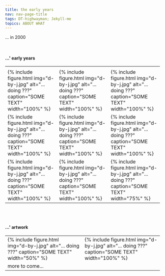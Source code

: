 ```yaml
---
title: the early years
nav: nav-page-title
tags: DT-highwayman; Jekyll-me
topics: ABOUT WHAT
---
```


... in 2000

<br/>

#### ...' early years

<table>
  <tr>
    <td> </td>
    <td> </td>
    <td> </td>
  </tr>
  <tr>
    <td>{% include figure.html img="d-by-j.jpg" alt="... doing ???" caption="SOME TEXT" width="100%" %}</td>
    <td>{% include figure.html img="d-by-j.jpg" alt="... doing ???" caption="SOME TEXT" width="100%" %}</td>
    <td>{% include figure.html img="d-by-j.jpg" alt="... doing ???" caption="SOME TEXT" width="100%" %}</td>
  </tr>
  <tr>
    <td>{% include figure.html img="d-by-j.jpg" alt="... doing ???" caption="SOME TEXT" width="100%" %}</td>
    <td>{% include figure.html img="d-by-j.jpg" alt="... doing ???" caption="SOME TEXT" width="100%" %}</td>
    <td>{% include figure.html img="d-by-j.jpg" alt="... doing ???" caption="SOME TEXT" width="100%" %}</td>
  </tr>
  <tr>
    <td>{% include figure.html img="d-by-j.jpg" alt="... doing ???" caption="SOME TEXT" width="100%" %}</td>
    <td>{% include figure.html img="d-by-j.jpg" alt="... doing ???" caption="SOME TEXT" width="100%" %}</td>
    <td>{% include figure.html img="d-by-j.jpg" alt="... doing ???" caption="SOME TEXT" width="75%" %}</td>
  </tr>
 </table>

<br/><br/>

#### ...' artwork

<table>
  <tr>
    <td>{% include figure.html img="d-by-j.jpg" alt="... doing ???" caption="SOME TEXT" width="50%" %}</td>
    <td>{% include figure.html img="d-by-j.jpg" alt="... doing ???" caption="SOME TEXT" width="100%" %}</td>
  </tr>
  <tr>
    <td>more to come...</td>
    <td></td>
  </tr>
</table>
